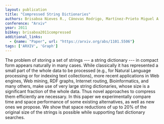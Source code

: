 ```yaml
---
layout: publication
title: "Compressed String Dictionaries"
authors: Brisaboa Nieves R., Cánovas Rodrigo, Martínez-Prieto Miguel A., Navarro Gonzalo
conference: "Arxiv"
year: 2011
bibkey: brisaboa2011compressed
additional_links:
  - {name: "Paper", url: "https://arxiv.org/abs/1101.5506"}
tags: ['ARXIV', 'Graph']
---
```

The problem of storing a set of strings --- a string dictionary --- in compact
form appears naturally in many cases. While classically it has represented a
small part of the whole data to be processed (e.g., for Natural Language
processing or for indexing text collections), more recent applications in Web
engines, Web mining, RDF graphs, Internet routing, Bioinformatics, and many
others, make use of very large string dictionaries, whose size is a significant
fraction of the whole data. Thus novel approaches to compress them efficiently
are necessary. In this paper we experimentally compare time and space
performance of some existing alternatives, as well as new ones we propose. We
show that space reductions of up to 20% of the original size of the strings is
possible while supporting fast dictionary searches.
